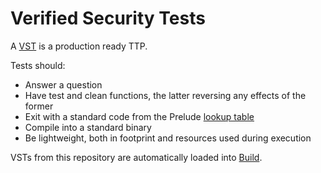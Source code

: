 # Verified Security Tests

A [VST](https://docs.prelude.org/docs/tests) is a production ready TTP. 

Tests should:
- Answer a question
- Have test and clean functions, the latter reversing any effects of the former
- Exit with a standard code from the Prelude [lookup table](https://docs.prelude.org/docs/tests#results)
- Compile into a standard binary
- Be lightweight, both in footprint and resources used during execution

VSTs from this repository are automatically loaded into [Build](https://build.preludesecurity.com).
